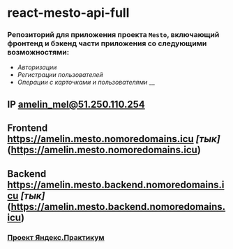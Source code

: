 # react-mesto-api-full
### **Репозиторий для приложения проекта `Mesto`, включающий фронтенд и бэкенд части приложения со следующими возможностями:**
* _Aвторизации_
* _Регистрации пользователей_
* _Операции с карточками и пользователями_
__
## IP amelin_mel@51.250.110.254
## Frontend https://amelin.mesto.nomoredomains.icu _[тык]_ (https://amelin.mesto.nomoredomains.icu)
## Backend https://amelin.mesto.backend.nomoredomains.icu _[тык]_ (https://amelin.mesto.backend.nomoredomains.icu)

### **[Проект Яндекс.Практикум](https://practicum.yandex.ru/)**